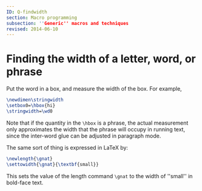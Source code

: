 ```yaml
---
ID: Q-findwidth
section: Macro programming
subsection: ''Generic'' macros and techniques
revised: 2014-06-10
---
```

# Finding the width of a letter, word, or phrase

Put the word in a box, and measure the width of the box. For example,
```latex
\newdimen\stringwidth
\setbox0=\hbox{hi}
\stringwidth=\wd0
```
Note that if the quantity in the `\hbox` is a phrase, the actual
measurement only approximates the width that the phrase will occupy in
running text, since the inter-word glue can be adjusted in paragraph
mode.

The same sort of thing is expressed in LaTeX by:
```latex
\newlength{\gnat}
\settowidth{\gnat}{\textbf{small}}
```
This sets the value of the length command `\gnat` to the width of ''small''
in bold-face text.

